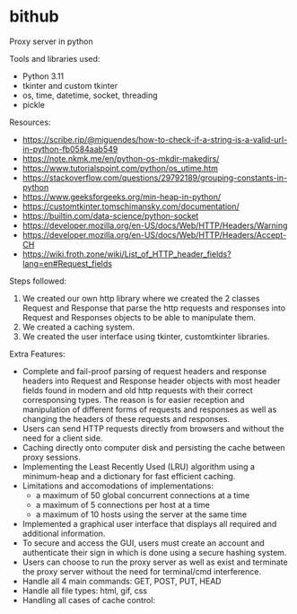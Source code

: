 # bithub
Proxy server in python

Tools and libraries used:
- Python 3.11
- tkinter and custom tkinter
- os, time, datetime, socket, threading
- pickle

Resources:
- https://scribe.rip/@miguendes/how-to-check-if-a-string-is-a-valid-url-in-python-fb0584aab549
- https://note.nkmk.me/en/python-os-mkdir-makedirs/
- https://www.tutorialspoint.com/python/os_utime.htm
- https://stackoverflow.com/questions/29792189/grouping-constants-in-python
- https://www.geeksforgeeks.org/min-heap-in-python/
- https://customtkinter.tomschimansky.com/documentation/
- https://builtin.com/data-science/python-socket
- https://developer.mozilla.org/en-US/docs/Web/HTTP/Headers/Warning
- https://developer.mozilla.org/en-US/docs/Web/HTTP/Headers/Accept-CH
- https://wiki.froth.zone/wiki/List_of_HTTP_header_fields?lang=en#Request_fields

Steps followed:
1) We created our own http library where we created the 2 classes Request and Response that parse the http requests and responses into Request and Responses objects to be able to manipulate them.
2) We created a caching system.
3) We created the user interface using tkinter, customtkinter libraries.

Extra Features:
- Complete and fail-proof parsing of request headers and response headers into Request and Response header objects with most header fields found in modern and old http requests with their correct corresponsing types. The reason is for easier reception and manipulation of different forms of requests and responses as well as changing the headers of these requests and responses.
- Users can send HTTP requests directly from browsers and without the need for a client side.
- Caching directly onto computer disk and persisting the cache between proxy sessions.
- Implementing the Least Recently Used (LRU) algorithm using a minimum-heap and a dictionary for fast efficient caching.
- Limitations and accomodations of implementations:
  - a maximum of 50 global concurrent connections at a time 
  - a maximum of 5 connections per host at a time
  - a maximum of 10 hosts using the server at the same time
- Implemented a graphical user interface that displays all required and additional information.
- To secure and access the GUI, users must create an account and authenticate their sign in which is done using a secure hashing system.
- Users can choose to run the proxy server as well as exist and terminate the proxy server without the need for terminal/cmd interference.
- Handle all 4 main commands: GET, POST, PUT, HEAD
- Handle all file types: html, gif, css
- Handling all cases of cache control: 
